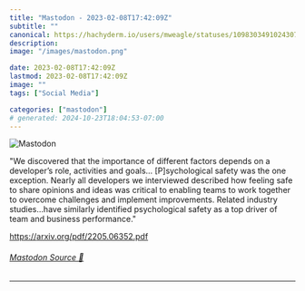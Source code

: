 ```yaml
---
title: "Mastodon - 2023-02-08T17:42:09Z"
subtitle: ""
canonical: https://hachyderm.io/users/mweagle/statuses/109830349102430729
description:
image: "/images/mastodon.png"

date: 2023-02-08T17:42:09Z
lastmod: 2023-02-08T17:42:09Z
image: ""
tags: ["Social Media"]

categories: ["mastodon"]
# generated: 2024-10-23T18:04:53-07:00
---
```

![Mastodon](/images/mastodon.png)

<p>&quot;We discovered that the importance of different factors depends on a developer’s role, activities and goals... [P]sychological safety was the one exception. Nearly all developers we interviewed described how feeling safe to share opinions and ideas was critical to enabling teams to work together to overcome challenges and implement improvements. Related industry studies...have similarly identified psychological safety as a top driver of team and business performance.&quot;</p><p><a href="https://arxiv.org/pdf/2205.06352.pdf" target="_blank" rel="nofollow noopener noreferrer" translate="no"><span class="invisible">https://</span><span class="">arxiv.org/pdf/2205.06352.pdf</span><span class="invisible"></span></a></p>


###### [Mastodon Source 🐘](https://hachyderm.io/@mweagle/109830349102430729)

___
